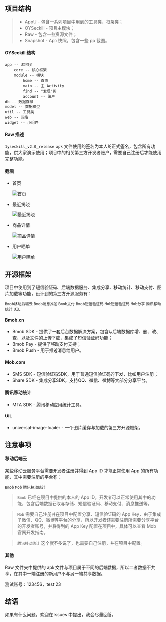 
## 项目结构
> * AppU  - 包含一系列项目中用到的工具类、框架类；
> * OYSeckill - 项目主模块；
> * Raw - 包含一些资源文件；
> * Snapshot - App 快照，包含一些 pp 截图。

#### OYSeckill 结构

```
app -- UI相关
    core -- 核心框架
    module -- 模块
        home -- 首页
        main -- 主 Activity
        find -- "发现"页
        account -- 账户
db -- 数据存储
model -- 数据模型
util -- 工具类
web -- 网络
widget -- 小组件
```

#### Raw 描述
`1yseckill_v2.0_release.apk` 文件使用的签名为本人的正式签名，包含所有功能，供大家演示使用；项目中的相关第三方开发者账户，需要自己注册后才能使用完整功能。

#### 截图
* 首页

    ![首页](https://github.com/ifynn/1YSeckill/blob/master/Snapshot/snapshot_home.png)

* 最近揭晓

    ![最近揭晓](https://github.com/ifynn/1YSeckill/blob/master/Snapshot/snapshot_recent.png)

* 商品详情

    ![商品详情](https://github.com/ifynn/1YSeckill/blob/master/Snapshot/snapshot_detail.png)

* 用户晒单

    ![用户晒单](https://github.com/ifynn/1YSeckill/blob/master/Snapshot/snapshot_share.png)

## 开源框架
项目中使用到了短信验证码、后端数据服务、集成分享、移动统计、移动支付、图片加载等功能，设计到的第三方开源服务有：

`Bmob移动后端云`  `Bmob消息推送`  `Bmob支付`  `Bmob短信验证码`  `Mob短信验证码` `Mob分享` `腾讯移动统计` `UIL`

#### Bmob.cn
* Bmob SDK - 提供了一套后台数据解决方案，包含从后端数据库增、删、改、查，以及文件的上传下载，集成了短信验证码功能；
* Bmob Pay - 提供了移动支付支持；
* Bmob Push - 用于推送消息给用户。

#### Mob.com
* SMS SDK - 短信验证码SDK，用于普通短信验证码的下发，比如用户注册；
* Share SDK - 集成分享SDK，支持QQ、微信、微博等大部分分享平台。

#### 腾讯移动统计
* MTA SDK - 腾讯移动应用统计工具。

#### UIL
* universal-image-loader - 一个图片缓存与加载的第三方开源框架。

## 注意事项

#### 移动后端云
某些移动云服务平台需要开发者注册并得到 App ID 才能正常使用 App 的所有功能，其中需要注册的平台有：

`Bmob`  `Mob`  `腾讯移动统计`

> `Bmob`  已经在项目中提供的本人的 App ID，开发者可以正常使用其中的功能，包含后端数据获取与存储、短信验证码、移动支付、消息推送等。

> `Mob`  需要自己注册并在项目中配置分享、短信验证码的 App Key，由于集成了微信、QQ、微博等平台的分享，所以开发者还需要注册所需要分享平台的开发者账号，并将得到的 App Key 配置在项目中，具体可以查看 Mob 官网开发指南。

> `腾讯移动统计`  这个就不多说了，也需要自己注册，并在项目中配置。

#### 其他
Raw 文件夹中提供的 apk 文件与项目属于不同的后端数据，所以二者数据不共享，在其中一端注册的新用户不与另一端共享数据。

测试账号：123456，test123

## 结语
如果有什么问题，欢迎在 Issues 中提出，我会尽量回答。
